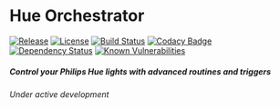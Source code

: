 # Hue Orchestrator

[![Release](https://img.shields.io/github/release/Requarks/hue-orchestrator.svg?maxAge=86400)](https://github.com/Requarks/hue-ochestrator/releases)
[![License](https://img.shields.io/badge/license-GPLv3-blue.svg)](https://github.com/requarks/wiki/blob/master/LICENSE)
[![Build Status](https://travis-ci.org/Requarks/hue-orchestrator.svg?branch=master)](https://travis-ci.org/Requarks/hue-orchestrator)
[![Codacy Badge](https://api.codacy.com/project/badge/Grade/f6060fd674e243ec9c8ee9e7a4435845)](https://www.codacy.com/app/Requarks/hue-orchestrator)
[![Dependency Status](https://gemnasium.com/badges/github.com/Requarks/hue-orchestrator.svg)](https://gemnasium.com/github.com/Requarks/hue-orchestrator)
[![Known Vulnerabilities](https://snyk.io/test/github/requarks/hue-orchestrator/badge.svg)](https://snyk.io/test/github/requarks/hue-orchestrator)

##### Control your Philips Hue lights with advanced routines and triggers
*Under active development*
